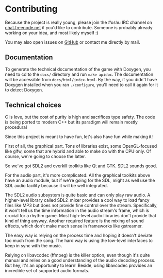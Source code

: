 Contributing
============

Because the project is really young, please join the \#oshu IRC channel on
[chat.freenode.net](https://freenode.net/kb/answer/chat) if you'd like to
contribute. Someone is probably already working on your idea, and most likely
myself :)

You may also open issues on [GitHub][] or contact me directly by mail.

[GitHub]: https://github.com/fmang/oshu/


Documentation
-------------

To generate the technical documentation of the game with Doxygen, you need to
cd to the `docs/` directory and run `make apidoc`. The documentation will be
accessible from `docs/html/index.html`. By the way, if you didn't have Doxygen
installed when you ran `./configure`, you'll need to call it again for it to
detect Doxygen.


Technical choices
-----------------

C is love, but the cost of purity is high and sacrifices type safety. The code
is being ported to modern C++ but its paradigm will remain mostly procedural

Since this project is meant to have fun, let's also have fun while making it!

First of all, the graphical part. Tons of libraries exist, some OpenGL-focused
like glfw, some that are hybrid and able to make do with the CPU only. Of
course, we're going to choose the latter.

So we've got SDL2 and overkill toolkits like Qt and GTK. SDL2 sounds good.

For the audio part, it's more complicated. All the graphical toolkits above
have an audio module, but if we're going for the SDL, might as well use the SDL
audio facility because it will be well integrated.

The SDL2 audio subsystem is quite basic and can only play raw audio. A
higher-level library called SDL2_mixer provides a cool way to load fancy files
like MP3 but does not provide fine control over the stream. Specifically, it
won't tell us the time information in the audio stream's frame, which is
crucial for a rhythm game. Most high-level audio libraries don't provide that
kind of thing anyway. Another required feature is the mixing of sound effects,
which don't make much sense in frameworks like gstreamer.

The easy way is relying on the process time and hoping it doesn't deviate too
much from the song. The hard way is using the low-level interfaces to keep in
sync with the music.

Relying on libavcodec (ffmpeg) is the killer option, even though it's quite
manual and relies on a good understanding of the audio decoding process. But
hey, it's an opportunity to learn! Beside, using libavcodec provides an
incredible set of supported audio formats.
